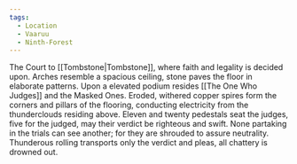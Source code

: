 ```yaml
---
tags:
  - Location
  - Vaaruu
  - Ninth-Forest
---
```

The Court to [[Tombstone|Tombstone]], where faith and legality is decided upon. 
Arches resemble a spacious ceiling, stone paves the floor in elaborate patterns. 
Upon a elevated podium resides [[The One Who Judges]] and the Masked Ones. 
Eroded, withered copper spires form the corners and pillars of the flooring, conducting electricity from the thunderclouds residing above. 
Eleven and twenty pedestals seat the judges, five for the judged, may their verdict be righteous and swift. 
None partaking in the trials can see another; for they are shrouded to assure neutrality. 
Thunderous rolling transports only the verdict and pleas, all chattery is drowned out.